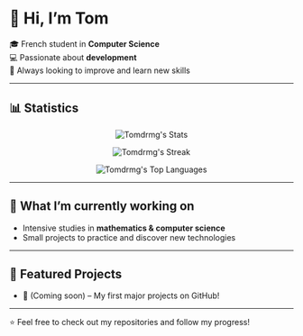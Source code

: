 # 👋 Hi, I’m Tom  

🎓 French student in **Computer Science**  
💻 Passionate about **development**  
🚀 Always looking to improve and learn new skills  

---

## 📊 Statistics  

<div align="center">

![Tomdrmg's Stats](https://github-readme-stats.vercel.app/api?username=Tomdrmg&theme=tokyonight&show_icons=true&hide_border=false&count_private=true)

![Tomdrmg's Streak](https://github-readme-streak-stats.herokuapp.com/?user=Tomdrmg&theme=tokyonight&hide_border=false)

![Tomdrmg's Top Languages](https://github-readme-stats.vercel.app/api/top-langs/?username=Tomdrmg&theme=tokyonight&show_icons=true&hide_border=false&layout=compact)

</div>

---

## 🌱 What I’m currently working on
- Intensive studies in **mathematics & computer science**
- Small projects to practice and discover new technologies

---

## 📂 Featured Projects
- 🚧 (Coming soon) – My first major projects on GitHub!   

---

⭐️ Feel free to check out my repositories and follow my progress!
